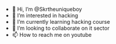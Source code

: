 - 👋 Hi, I’m @Skrtheuniqueboy
- 👀 I’m interested in hacking
- 🌱 I’m currently learning hacking course
- 💞️ I’m looking to collaborate on it sector
- 📫 How to reach me on youtube

<!---
Skrtheuniqueboy/Skrtheuniqueboy is a ✨ special ✨ repository because its `README.md` (this file) appears on your GitHub profile.
You can click the Preview link to take a look at your changes.
--->
